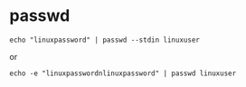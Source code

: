 # passwd
```shell
echo "linuxpassword" | passwd --stdin linuxuser
```

or

```shell
echo -e "linuxpasswordnlinuxpassword" | passwd linuxuser
```
